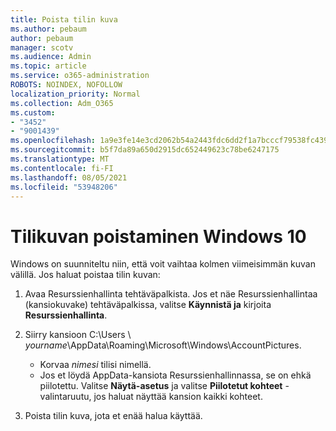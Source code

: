 ```yaml
---
title: Poista tilin kuva
ms.author: pebaum
author: pebaum
manager: scotv
ms.audience: Admin
ms.topic: article
ms.service: o365-administration
ROBOTS: NOINDEX, NOFOLLOW
localization_priority: Normal
ms.collection: Adm_O365
ms.custom:
- "3452"
- "9001439"
ms.openlocfilehash: 1a9e3fe14e3cd2062b54a2443fdc6dd2f1a7bcccf79538fc439295ce43082149
ms.sourcegitcommit: b5f7da89a650d2915dc652449623c78be6247175
ms.translationtype: MT
ms.contentlocale: fi-FI
ms.lasthandoff: 08/05/2021
ms.locfileid: "53948206"
---
```

# <a name="delete-an-account-picture-in-windows-10"></a>Tilikuvan poistaminen Windows 10

Windows on suunniteltu niin, että voit vaihtaa kolmen viimeisimmän kuvan välillä. Jos haluat poistaa tilin kuvan:

1. Avaa Resurssienhallinta tehtäväpalkista. Jos et näe Resurssienhallintaa (kansiokuvake) tehtäväpalkissa, valitse **Käynnistä ja** kirjoita **Resurssienhallinta**.

2. Siirry kansioon C:\Users \\ *yourname*\AppData\Roaming\Microsoft\Windows\AccountPictures. 
    - Korvaa *nimesi* tilisi nimellä.
    - Jos et löydä AppData-kansiota Resurssienhallinnassa, se on ehkä piilotettu. Valitse **Näytä-asetus** ja valitse **Piilotetut kohteet** -valintaruutu, jos haluat näyttää kansion kaikki kohteet.

3. Poista tilin kuva, jota et enää halua käyttää.
 
 